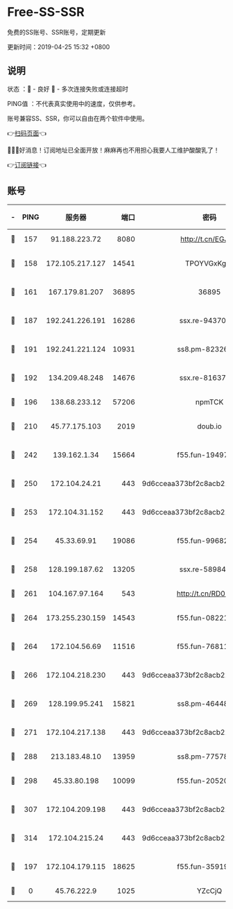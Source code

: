 # Free-SS-SSR

免费的SS账号、SSR账号，定期更新

更新时间：2019-04-25 15:32 +0800

## 说明

状态     ：🙂 - 良好 🙁 - 多次连接失败或连接超时

PING值   ：不代表真实使用中的速度，仅供参考。

账号兼容SS、SSR，你可以自由在两个软件中使用。

👉[扫码页面](https://liesauer.github.io/Free-SS-SSR/)👈

🎉🎉🎉好消息！订阅地址已全面开放！麻麻再也不用担心我要人工维护酸酸乳了！

👉[订阅链接](https://www.liesauer.net/yogurt/subscribe?ACCESS_TOKEN=DAYxR3mMaZAsaqUb)👈

## 账号

|-|PING|服务器|端口|密码|加密方式|区域|
|:----:|:----:|:-----:|-----:|:----:|:----:|:----:|
|🙂|157|91.188.223.72|8080|http://t.cn/EGJIyrl|rc4-md5|RU|
|🙂|158|172.105.217.127|14541|TPOYVGxKglpi|aes-256-cfb|JP|
|🙂|161|167.179.81.207|36895|36895|aes-256-cfb|JP|
|🙂|187|192.241.226.191|16286|ssx.re-94370823|aes-256-cfb|US|
|🙂|191|192.241.221.124|10931|ss8.pm-82326402|aes-256-cfb|US|
|🙂|192|134.209.48.248|14676|ssx.re-81637281|aes-256-cfb|US|
|🙂|196|138.68.233.12|57206|npmTCK|rc4-md5|US|
|🙂|210|45.77.175.103|2019|doub.io|aes-128-ctr|SG|
|🙂|242|139.162.1.34|15664|f55.fun-19497646|aes-256-cfb|SG|
|🙂|250|172.104.24.21|443|9d6cceaa373bf2c8acb22e60b6a58be6|aes-256-cfb|US|
|🙂|253|172.104.31.152|443|9d6cceaa373bf2c8acb22e60b6a58be6|aes-256-cfb|US|
|🙂|254|45.33.69.91|19086|f55.fun-99682358|aes-256-cfb|US|
|🙂|258|128.199.187.62|13205|ssx.re-58984810|aes-256-cfb|SG|
|🙂|261|104.167.97.164|543|http://t.cn/RD0D7sx|rc4-md5|CA|
|🙂|264|173.255.230.159|14543|f55.fun-08221681|aes-256-cfb|US|
|🙂|264|172.104.56.69|11516|f55.fun-76811416|aes-256-cfb|SG|
|🙂|266|172.104.218.230|443|9d6cceaa373bf2c8acb22e60b6a58be6|aes-256-cfb|US|
|🙂|269|128.199.95.241|15821|ss8.pm-46448120|aes-256-cfb|SG|
|🙂|271|172.104.217.138|443|9d6cceaa373bf2c8acb22e60b6a58be6|aes-256-cfb|US|
|🙂|288|213.183.48.10|13959|ss8.pm-77578646|rc4-md5|RU|
|🙂|298|45.33.80.198|10099|f55.fun-20520283|aes-256-cfb|US|
|🙂|307|172.104.209.198|443|9d6cceaa373bf2c8acb22e60b6a58be6|aes-256-cfb|US|
|🙂|314|172.104.215.24|443|9d6cceaa373bf2c8acb22e60b6a58be6|aes-256-cfb|US|
|🙂|197|172.104.179.115|18625|f55.fun-35919229|aes-256-cfb|SG|
|🙁|0|45.76.222.9|1025|YZcCjQ|rc4-md5|JP|
